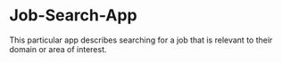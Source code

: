 # Job-Search-App
This particular app describes searching for a job that is relevant to their domain or area of interest.
